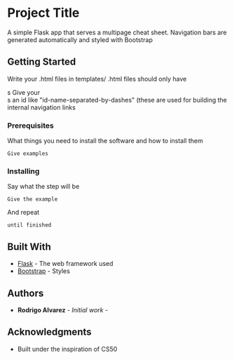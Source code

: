 # Project Title

A simple Flask app that serves a multipage cheat sheet. Navigation bars are generated automatically and styled with Bootstrap

## Getting Started

Write your .html files in templates/
.html files should only have <section>s
Give your <section>s an id like "id-name-separated-by-dashes" (these are used for building the internal navigation links


### Prerequisites

What things you need to install the software and how to install them

```
Give examples
```

### Installing



Say what the step will be

```
Give the example
```

And repeat

```
until finished
```

## Built With

* [Flask](https://flask.palletsprojects.com/en/2.2.x/) - The web framework used
* [Bootstrap](https://getbootstrap.com/docs/5.2/getting-started/introduction/) - Styles

## Authors

* **Rodrigo Alvarez** - *Initial work* - [](https://github.com/alvarezrrj)


## Acknowledgments

* Built under the inspiration of CS50
